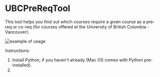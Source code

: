 # UBCPreReqTool
This tool helps you find out which courses require a given course as a pre-req or co-req (for courses offered at the University of British Columbia - Vancouver).

![example of usage](http://i.imgur.com/vLRmZHf.png "Example of usage:")

Instructions:
  1. Install Python, if you haven't already (Mac OS comes with Python pre-installed).
  2. 
